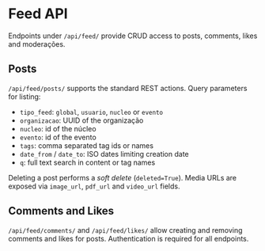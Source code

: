 # Feed API

Endpoints under `/api/feed/` provide CRUD access to posts, comments, likes and moderações.

## Posts

`/api/feed/posts/` supports the standard REST actions. Query parameters for listing:

- `tipo_feed`: `global`, `usuario`, `nucleo` or `evento`
- `organizacao`: UUID of the organização
- `nucleo`: id of the núcleo
- `evento`: id of the evento
- `tags`: comma separated tag ids or names
- `date_from` / `date_to`: ISO dates limiting creation date
- `q`: full text search in content or tag names

Deleting a post performs a *soft delete* (`deleted=True`). Media URLs are exposed via
`image_url`, `pdf_url` and `video_url` fields.

## Comments and Likes

`/api/feed/comments/` and `/api/feed/likes/` allow creating and removing comments and likes
for posts. Authentication is required for all endpoints.
